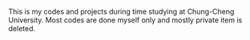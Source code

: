 This is my codes and projects during time studying at Chung-Cheng University.
Most codes are done myself only and mostly private item is deleted.

